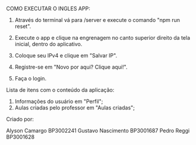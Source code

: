 COMO EXECUTAR O INGLES APP:

1) Através do terminal vá para /server e execute o comando "npm run reset".

2) Execute o app e clique na engrenagem no canto superior direito da tela inicial, dentro do aplicativo.

3) Coloque seu IPv4 e clique em "Salvar IP".

4) Registre-se em "Novo por aqui? Clique aqui!".

5) Faça o login. 

Lista de itens com o conteúdo da aplicação:
1) Informações do usuário em "Perfil";
2) Aulas criadas pelo professor em "Aulas criadas";





Criado por:

Alyson Camargo BP3002241
Gustavo Nascimento BP3001687
Pedro Reggi BP3001628


 




